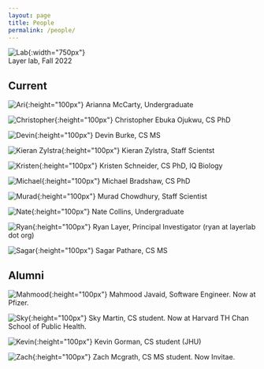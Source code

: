 ```yaml
---
layout: page
title: People
permalink: /people/
---
```


![Lab](/assets/people/layerlab_2022.jpg){:width="750px"}<br> Layer lab, Fall 2022

## Current


![Ari](/assets/people/ari.jpg){:height="100px"} Arianna McCarty, Undergraduate

![Christopher](/assets/people/christopher.jpg){:height="100px"} Christopher Ebuka Ojukwu, CS PhD 

![Devin](/assets/people/devin_burke.jpg){:height="100px"} Devin Burke, CS MS

![Kieran Zylstra](/assets/people/kieran.jpg){:height="100px"} Kieran Zylstra, Staff Scientst

![Kristen](/assets/people/kristen_schneider.jpg){:height="100px"} Kristen Schneider, CS PhD, IQ Biology

![Michael](/assets/people/michael_bradshaw.jpg){:height="100px"} Michael Bradshaw, CS PhD

![Murad](/assets/people/murad.jpg){:height="100px"} Murad Chowdhury, Staff Scientist

![Nate](/assets/people/nate_collins.jpg){:height="100px"} Nate Collins, Undergraduate

![Ryan](/assets/people/ryan_layer.png){:height="100px"} Ryan Layer, Principal Investigator (ryan at layerlab dot org)

![Sagar](/assets/people/sagar.jpg){:height="100px"} Sagar Pathare, CS MS

## Alumni

![Mahmood](/assets/people/mahmood.jpg){:height="100px"} Mahmood Javaid, Software Engineer. Now at Pfizer.

![Sky](/assets/people/sky_martin.jpg){:height="100px"} Sky Martin, CS student. Now at Harvard TH Chan School of Public Health.

![Kevin](/assets/people/jeff.jpg){:height="100px"} Kevin Gorman, CS student (JHU)

![Zach](/assets/people/zach_mcgrath.jpg){:height="100px"} Zach Mcgrath, CS MS student. Now Invitae.

